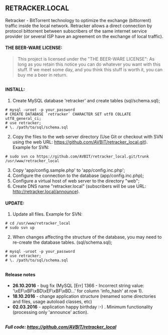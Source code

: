 ## RETRACKER.LOCAL
Retracker - BitTorrent technology to optimize the exchange (bittorrent) traffic inside the local network. 
Retracker allows a direct connection by protocol bittorrent between subscribers of the same internet service provider (or several ISP have an agreement on the exchange of local traffic).

#### THE BEER-WARE LICENSE:
> This project is licensed under the "THE BEER-WARE LICENSE":
> As long as you retain this notice you can do whatever you want with this stuff.
> If we meet some day, and you think this stuff is worth it, you can buy me a beer in return.

##
#### INSTALL:
1. Create MySQL database 'retracker' and create tables (sql/schema.sql);
```
# mysql -uroot -p your_password
# CREATE DATABASE `retracker` CHARACTER SET utf8 COLLATE utf8_general_ci;
# use retracker;
# \. /path/to/sql/schema.sql
```
2. Copy the files to the web server directory (Use Git or checkout with SVN using the web URL: https://github.com/AVBIT/retracker_local.git). Example for SVN:
```
# sudo svn co https://github.com/AVBIT/retracker_local.git/trunk /usr/www/retracker_local
```
3. Copy 'app/config.sample.php' to 'app/config.inc.php';
4. Configure the connection to the database (app/config.inc.php); 
5. Configure a virtual host of web server to the directory "web"; 
6. Create DNS name "retracker.local" (subscribers will be use URL: http://retracker.local/announce).

#### UPDATE:
1. Update all files. Example for SVN:
```
# cd /usr/www/retracker_local
# sudo svn up
```
2. When changes affecting the structure of the database, you may need to re-create the database tables. (sql/schema.sql);
```
# mysql -uroot -p your_password
# use retracker;
# \. /path/to/sql/schema.sql
```


##
#### Release notes
- **26.10.2016** - bug fix (MySQL [Err] 1366 - Incorrect string value: '\xEF\xBF\xBD\xEF\xBF\xBD...' for column 'info_hash' at row 1).
- **18.10.2016** - change application structure (renamed some directories and files, usage autoload classes, etc)
- **02.03.2016** - application happy birthday :-) . 
Minimum functionality (processing only 'announce' action).

##
##### Full code: https://github.com/AVBIT/retracker_local